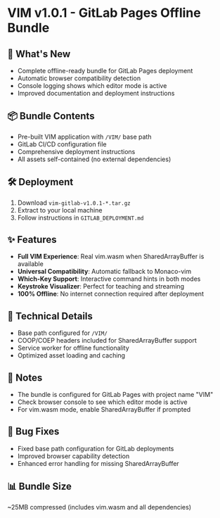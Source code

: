 # VIM v1.0.1 - GitLab Pages Offline Bundle

## 🚀 What's New

- Complete offline-ready bundle for GitLab Pages deployment
- Automatic browser compatibility detection
- Console logging shows which editor mode is active
- Improved documentation and deployment instructions

## 📦 Bundle Contents

- Pre-built VIM application with `/VIM/` base path
- GitLab CI/CD configuration file
- Comprehensive deployment instructions
- All assets self-contained (no external dependencies)

## 🛠️ Deployment

1. Download `vim-gitlab-v1.0.1-*.tar.gz`
2. Extract to your local machine
3. Follow instructions in `GITLAB_DEPLOYMENT.md`

## ✨ Features

- **Full VIM Experience**: Real vim.wasm when SharedArrayBuffer is available
- **Universal Compatibility**: Automatic fallback to Monaco-vim
- **Which-Key Support**: Interactive command hints in both modes
- **Keystroke Visualizer**: Perfect for teaching and streaming
- **100% Offline**: No internet connection required after deployment

## 🔧 Technical Details

- Base path configured for `/VIM/`
- COOP/COEP headers included for SharedArrayBuffer support
- Service worker for offline functionality
- Optimized asset loading and caching

## 📝 Notes

- The bundle is configured for GitLab Pages with project name "VIM"
- Check browser console to see which editor mode is active
- For vim.wasm mode, enable SharedArrayBuffer if prompted

## 🐛 Bug Fixes

- Fixed base path configuration for GitLab deployments
- Improved browser capability detection
- Enhanced error handling for missing SharedArrayBuffer

## 📊 Bundle Size

~25MB compressed (includes vim.wasm and all dependencies)
